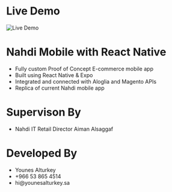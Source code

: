 # Live Demo

![Live Demo](https://github.com/younes-alturkey/nahdi-mobile-rn-algolia/blob/master/demo.gif)

# Nahdi Mobile with React Native

<ul>
<li>Fully custom Proof of Concept E-commerce mobile app</li>
<li>Built using React Native & Expo</li>
<li>Integrated and connected with Aloglia and Magento APIs</li>
<li>Replica of current Nahdi mobile app</li>
</ul>

# Supervison By

<ul>
<li>Nahdi IT Retail Director Aiman Alsaggaf</li>
</ul>

# Developed By

<ul>
<li>Younes Alturkey</li>
<li>+966 53 865 4514</li>
<li>hi@younesalturkey.sa</li>
</ul>
